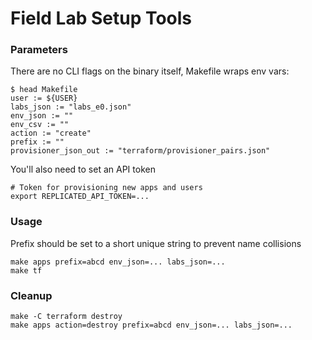 Field Lab Setup Tools
========================


### Parameters

There are no CLI flags on the binary itself, Makefile wraps env vars:

    $ head Makefile
    user := ${USER}
    labs_json := "labs_e0.json"
    env_json := ""
    env_csv := ""
    action := "create"
    prefix := ""
    provisioner_json_out := "terraform/provisioner_pairs.json"
    
You'll also need to set an API token

    # Token for provisioning new apps and users
    export REPLICATED_API_TOKEN=...


### Usage

Prefix should be set to a short unique string to prevent name collisions

	make apps prefix=abcd env_json=... labs_json=...
	make tf

### Cleanup

    make -C terraform destroy
    make apps action=destroy prefix=abcd env_json=... labs_json=...
